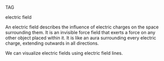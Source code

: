 TAG

electric field

An electric field describes the influence of electric charges on the space surrounding them. It is an invisible force field that exerts a force on any other object placed within it. It is like an aura surrounding every electric charge, extending outwards in all directions.

We can visualize electric fields using electric field lines.
